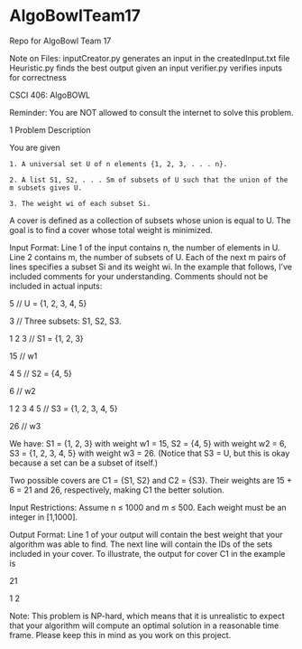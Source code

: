 # AlgoBowlTeam17
Repo for AlgoBowl Team 17

Note on Files:
inputCreator.py generates an input in the createdInput.txt file
Heuristic.py finds the best output given an input
verifier.py verifies inputs for correctness

CSCI 406: AlgoBOWL

Reminder: You are NOT allowed to consult the internet to solve this problem.

1 Problem Description

You are given
	
	1. A universal set U of n elements {1, 2, 3, . . . n}.
	
	2. A list S1, S2, . . . Sm of subsets of U such that the union of the m subsets gives U.
	
	3. The weight wi of each subset Si.

A cover is defined as a collection of subsets whose union is equal to U. The goal is to find a cover
whose total weight is minimized.

Input Format: Line 1 of the input contains n, the number of elements in U. Line 2 contains m, the
number of subsets of U. Each of the next m pairs of lines specifies a subset Si and its weight wi. 
In the example that follows, I’ve included comments for your understanding. Comments should not
be included in actual inputs:

5                                                          // U = {1, 2, 3, 4, 5}

3                                                          // Three subsets: S1, S2, S3.

1 2 3                                                      // S1 = {1, 2, 3}

15                                                         // w1

4 5                                                        // S2 = {4, 5}

6                                                          // w2

1 2 3 4 5                                                  // S3 = {1, 2, 3, 4, 5}

26                                                         // w3

We have: S1 = {1, 2, 3} with weight w1 = 15, S2 = {4, 5} with weight w2 = 6, S3 = {1, 2, 3, 4, 5}
with weight w3 = 26. (Notice that S3 = U, but this is okay because a set can be a subset of itself.)

Two possible covers are C1 = {S1, S2} and C2 = {S3}. Their weights are 15 + 6 = 21 and 26,
respectively, making C1 the better solution.

Input Restrictions: Assume n ≤ 1000 and m ≤ 500. Each weight must be an integer in [1,1000].

Output Format: Line 1 of your output will contain the best weight that your algorithm was able to
find. The next line will contain the IDs of the sets included in your cover. To illustrate, the output
for cover C1 in the example is

21

1 2

Note: This problem is NP-hard, which means that it is unrealistic to expect that your
algorithm will compute an optimal solution in a reasonable time frame. Please keep
this in mind as you work on this project.
